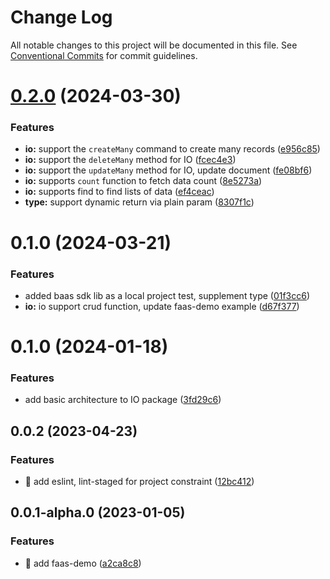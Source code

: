 # Change Log

All notable changes to this project will be documented in this file.
See [Conventional Commits](https://conventionalcommits.org) for commit guidelines.

# [0.2.0](https://github.com/anran758/mincloudx/compare/@mincloudx/io@0.1.0...@mincloudx/io@0.2.0) (2024-03-30)

### Features

- **io:** support the `createMany` command to create many records ([e956c85](https://github.com/anran758/mincloudx/commit/e956c8541b403af50d5895c9c4c33161f246cfc3))
- **io:** support the `deleteMany` method for IO ([fcec4e3](https://github.com/anran758/mincloudx/commit/fcec4e3a292d88fb21695f767f8d64f641312655))
- **io:** support the `updateMany` method for IO, update document ([fe08bf6](https://github.com/anran758/mincloudx/commit/fe08bf6c75af054444a71197ecd815fb4b17f926))
- **io:** supports `count` function to fetch data count ([8e5273a](https://github.com/anran758/mincloudx/commit/8e5273ab80caa340fd6362481a2aa5d0b34c4d74))
- **io:** supports find to find lists of data ([ef4ceac](https://github.com/anran758/mincloudx/commit/ef4ceace80c70705c2462a62efd3dcdd9feb44e4))
- **type:** support dynamic return via plain param ([8307f1c](https://github.com/anran758/mincloudx/commit/8307f1cfc864cc08f148e6cb184faa331c8445d8))

# 0.1.0 (2024-03-21)

### Features

- added baas sdk lib as a local project test, supplement type ([01f3cc6](https://github.com/anran758/mincloudx/commit/01f3cc6ab6a993a0f27f2c14deb1ec525e7c3c52))
- **io:** io support crud function, update faas-demo example ([d67f377](https://github.com/anran758/mincloudx/commit/d67f377c564d0935679c06d2c5c357d064321aae))

# 0.1.0 (2024-01-18)

### Features

- add basic architecture to IO package ([3fd29c6](https://github.com/anran758/mincloudx/commit/3fd29c67a36da47ae831d31dbfc5c4379c03305d))

## 0.0.2 (2023-04-23)

### Features

- 🔧 add eslint, lint-staged for project constraint ([12bc412](https://github.com/anran758/mincloudx/commit/12bc412e6f90d5229279e3c78f1eb8b3b0eac9a6))

## 0.0.1-alpha.0 (2023-01-05)

### Features

- 🎉 add faas-demo ([a2ca8c8](https://github.com/anran758/mincloudx/commit/a2ca8c83a54d0fd2a6f3d48b516aa6704e22ef30))
